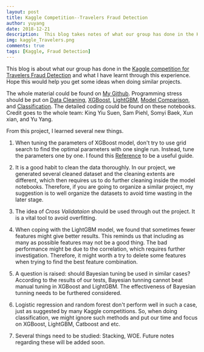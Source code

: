 ```yaml
---
layout: post
title: Kaggle Competition--Travelers Fraud Detection
author: yuyang
date: 2018-12-21
description:  This blog takes notes of what our group has done in the Kaggle competition.
img: kaggle_Travelers.png
comments: true
tags: [Kaggle, Fraud Detection]
---
```


This blog is about what our group has done in the [Kaggle competition for Travelers Fraud Detection](https://www.kaggle.com/c/2018-trv-statistical-modeling-competition-umn) and what I have learnt through this experience. Hope this would help you get some ideas when doing similar projects.

The whole material could be found on [My Github](https://github.com/yuyangstatistics/projects/tree/master/Kaggle_Travelers). Programming stress should be put on [Data Cleaning](https://github.com/yuyang-yy/projects/blob/master/Kaggle_Travelers/notebooks/data_cleaning.ipynb), [XGBoost](https://github.com/yuyang-yy/projects/blob/master/Kaggle_Travelers/notebooks/XGBoost.ipynb), [LightGBM](https://github.com/yuyang-yy/projects/blob/master/Kaggle_Travelers/notebooks/LightGBM.ipynb), [Model Comparison](https://github.com/yuyang-yy/projects/blob/master/Kaggle_Travelers/notebooks/Model_comparison.ipynb), and [Classification](https://github.com/yuyang-yy/projects/blob/master/Kaggle_Travelers/notebooks/Classification.ipynb). The detailed coding could be found on these notebooks. Credit goes to the whole team: King Yiu Suen, Sam Piehl, Somyi Baek, Xun xian, and Yu Yang.

From this project, I learned several new things.

1. When tuning the parameters of XGBoost model, don't try to use grid search to find the optimal parameters with one single run. Instead, tune the parameters one by one. I found this [Reference](https://www.analyticsvidhya.com/blog/2016/03/complete-guide-parameter-tuning-xgboost-with-codes-python/) to be a useful guide.

2. It is a good habit to clean the data thoroughly. In our project, we generated several cleaned dataset and the cleaning extents are different, which then requires us to do further cleaning inside the model notebooks. Therefore, if you are going to organize a similar project, my suggestion is to well organize the datasets to avoid time wasting in the later stage.

3. The idea of *Cross Validataion* should be used through out the project. It is a vital tool to avoid overfitting.

4. When coping with the LightGBM model, we found that sometimes fewer features might give better results. This reminds us that including as many as possible features may not be a good thing. The bad performance might be due to the correlation, which requires further investigation. Therefore, it might worth a try to delete some features when trying to find the best feature combination.

5. A question is raised: should Bayesian tuning be used in similar cases? According to the results of our tests, Bayesian tunning cannot beat manual tuning in XGBoost and LightGBM. The effectiveness of Bayesian tunning needs to be furthered considered.

6. Logistic regression and random forest don't perform well in such a case, just as suggested by many Kaggle competitions. So, when doing classification, we might ignore such methods and put our time and focus on XGBoost, LightGBM, Catboost and etc.

7. Several things need to be studied: Stacking, WOE. Future notes regarding these will be added soon.



